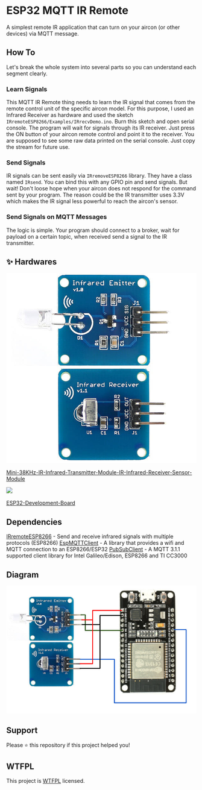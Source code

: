 # ESP32 MQTT IR Remote

A simplest remote IR application that can turn on your aircon (or other devices) via MQTT message.

## How To

Let's break the whole system into several parts so you can understand each segment clearly.

### Learn Signals

This MQTT IR Remote thing needs to learn the IR signal that comes from the remote control unit of the specific aircon model. For this purpose, I used an Infrared Receiver as hardware and used the sketch `IRremoteESP8266/Examples/IRrecvDemo.ino`. Burn this sketch and open serial console. The program will wait for signals through its IR receiver. Just press the ON button of your aircon remote control and point it to the receiver. You are supposed to see some raw data printed on the serial console. Just copy the stream for future use.

### Send Signals

IR signals can be sent easily via `IRremoveESP8266` library. They have a class named `IRsend`. You can bind this with any GPIO pin and send signals. But wait! Don't loose hope when your aircon does not respond for the command sent by your program. The reason could be the IR transmitter uses 3.3V which makes the IR signal less powerful to reach the aircon's sensor.

### Send Signals on MQTT Messages

The logic is simple. Your program should connect to a broker, wait for payload on a certain topic, when received send a signal to the IR transmitter.

## ✨ Hardwares

![Mini-38KHz-IR-Infrared-Transmitter-Module-IR-Infrared-Receiver-Sensor-Module](img/ir-rx-tx.jpg)

[Mini-38KHz-IR-Infrared-Transmitter-Module-IR-Infrared-Receiver-Sensor-Module](https://sea.banggood.com/Mini-38KHz-IR-Infrared-Transmitter-Module-IR-Infrared-Receiver-Sensor-Module-For-Arduino-RPI-STM32-p-1066428.html)

![](/home/minhaz/ESP32AirCon/img/esp32s.jpg)

[ESP32-Development-Board](https://sea.banggood.com/ESP32-Development-Board-WiFibluetooth-Ultra-Low-Power-Consumption-Dual-Cores-ESP-32-ESP-32S-Board-p-1109512.html)

## Dependencies

[IRremoteESP8266](https://github.com/markszabo/IRremoteESP8266.git) - Send and receive infrared signals with multiple protocols (ESP8266)
[EspMQTTClient](https://github.com/plapointe6/EspMQTTClient) - A library that provides a wifi and MQTT connection to an ESP8266/ESP32
[PubSubClient](https://github.com/knolleary/pubsubclient.git) - A MQTT 3.1.1 supported client library for Intel Galileo/Edison, ESP8266 and TI CC3000

## Diagram

![Diagram](img/diagram.jpg)

## Support

Please ⭐️ this repository if this project helped you!

## WTFPL

This project is [WTFPL](http://www.wtfpl.net/) licensed.
